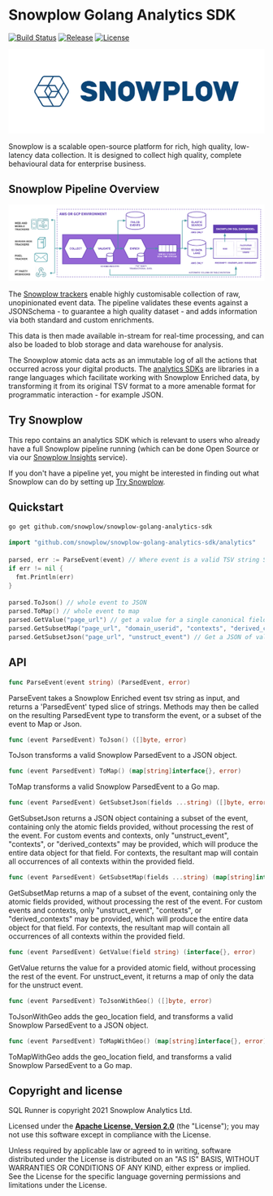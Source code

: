 # Snowplow Golang Analytics SDK

[![Build Status][gh-actions-image]][gh-actions] [![Release][release-image]][releases] [![License][license-image]][license]

![snowplow-logo](media/snowplow_logo.png)

Snowplow is a scalable open-source platform for rich, high quality, low-latency data collection. It is designed to collect high quality, complete behavioural data for enterprise business.

## Snowplow Pipeline Overview

![snowplow-pipeline](media/snowplow_architecture.png)

The [Snowplow trackers][tracker-docs] enable highly customisable collection of raw, unopinionated event data. The pipeline validates these events against a JSONSchema - to guarantee a high quality dataset - and adds information via both standard and custom enrichments.

This data is then made available in-stream for real-time processing, and can also be loaded to blob storage and data warehouse for analysis.

The Snowplow atomic data acts as an immutable log of all the actions that occurred across your digital products. The [analytics SDKs][sdk-docs] are libraries in a range languages which facilitate working with Snowplow Enriched data, by transforming it from its original TSV format to a more amenable format for programmatic interaction - for example JSON.

## Try Snowplow

This repo contains an analytics SDK which is relevant to users who already have a full Snowplow pipeline running (which can be done Open Source or via our [Snowplow Insights](https://snowplowanalytics.com/snowplow-insights/) service).

If you don't have a pipeline yet, you might be interested in finding out what Snowplow can do by setting up [Try Snowplow](https://try.snowplowanalytics.com/?utm_source=github&utm_medium=post&utm_campaign=try-snowplow).

## Quickstart

```bash
go get github.com/snowplow/snowplow-golang-analytics-sdk
```

```go
import "github.com/snowplow/snowplow-golang-analytics-sdk/analytics"

parsed, err := ParseEvent(event) // Where event is a valid TSV string Snowplow event.
if err != nil {
  fmt.Println(err)
}

parsed.ToJson() // whole event to JSON
parsed.ToMap() // whole event to map
parsed.GetValue("page_url") // get a value for a single canonical field
parsed.GetSubsetMap("page_url", "domain_userid", "contexts", "derived_contexts") // Get a map of values for a set of canonical fields
parsed.GetSubsetJson("page_url", "unstruct_event") // Get a JSON of values for a set of canonical fields
```

## API

```go
func ParseEvent(event string) (ParsedEvent, error)
```

ParseEvent takes a Snowplow Enriched event tsv string as input, and returns a 'ParsedEvent' typed slice of strings.
Methods may then be called on the resulting ParsedEvent type to transform the event, or a subset of the event to Map or Json.

```go
func (event ParsedEvent) ToJson() ([]byte, error)
```

ToJson transforms a valid Snowplow ParsedEvent to a JSON object.

```go
func (event ParsedEvent) ToMap() (map[string]interface{}, error)
```

ToMap transforms a valid Snowplow ParsedEvent to a Go map.

```go
func (event ParsedEvent) GetSubsetJson(fields ...string) ([]byte, error)
```

GetSubsetJson returns a JSON object containing a subset of the event, containing only the atomic fields provided, without processing the rest of the event.
For custom events and contexts, only "unstruct_event", "contexts", or "derived_contexts" may be provided, which will produce the entire data object for that field.
For contexts, the resultant map will contain all occurrences of all contexts within the provided field.

```go
func (event ParsedEvent) GetSubsetMap(fields ...string) (map[string]interface{}, error)
```

GetSubsetMap returns a map of a subset of the event, containing only the atomic fields provided, without processing the rest of the event.
For custom events and contexts, only "unstruct_event", "contexts", or "derived_contexts" may be provided, which will produce the entire data object for that field.
For contexts, the resultant map will contain all occurrences of all contexts within the provided field.

```go
func (event ParsedEvent) GetValue(field string) (interface{}, error)
```

GetValue returns the value for a provided atomic field, without processing the rest of the event.
For unstruct_event, it returns a map of only the data for the unstruct event.

```go
func (event ParsedEvent) ToJsonWithGeo() ([]byte, error)
```

ToJsonWithGeo adds the geo_location field, and transforms a valid Snowplow ParsedEvent to a JSON object.

```go
func (event ParsedEvent) ToMapWithGeo() (map[string]interface{}, error)
```

ToMapWithGeo adds the geo_location field, and transforms a valid Snowplow ParsedEvent to a Go map.

## Copyright and license

SQL Runner is copyright 2021 Snowplow Analytics Ltd.

Licensed under the **[Apache License, Version 2.0][license]** (the "License");
you may not use this software except in compliance with the License.

Unless required by applicable law or agreed to in writing, software
distributed under the License is distributed on an "AS IS" BASIS,
WITHOUT WARRANTIES OR CONDITIONS OF ANY KIND, either express or implied.
See the License for the specific language governing permissions and
limitations under the License.

[gh-actions]: https://github.com/snowplow/snowplow-golang-analytics-sdk/actions
[gh-actions-image]: https://github.com/snowplow/snowplow-golang-analytics-sdk/workflows/Test/badge.svg?branch=master

[release-image]: https://img.shields.io/github/v/release/snowplow/snowplow-golang-tracker?include_prereleases
[releases]: https://img.shields.io/github/v/release/snowplow/snowplow-golang-tracker

[license-image]: http://img.shields.io/badge/license-Apache--2-blue.svg?style=flat
[license]: http://www.apache.org/licenses/LICENSE-2.0

[tracker-docs]: https://docs.snowplowanalytics.com/docs/collecting-data/collecting-from-own-applications/
[sdk-docs]: https://docs.snowplowanalytics.com/docs/modeling-your-data/analytics-sdk/
